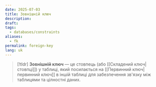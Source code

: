```yaml
---
date: 2025-07-03
title: Зовнішній ключ
description: 
draft: 
tags:
  - databases/constraints
aliases:
  - fk
permalink: foreign-key
lang: uk
---
```


> [!tldr]
> **Зовнішній ключ** — це стовпець (або [[Складений ключ|стовпці]]) у таблиці, який посилається на [[Первинний ключ|первинний ключ]] в іншій таблиці для забезпечення зв'язку між таблицями та цілностні даних.

